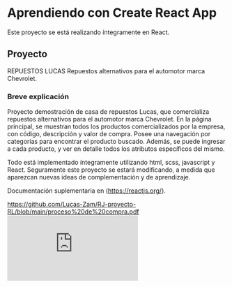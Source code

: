 # Aprendiendo con Create React App

Este proyecto se está realizando íntegramente en React.

## Proyecto

REPUESTOS LUCAS
Repuestos alternativos para el automotor marca Chevrolet.

### Breve explicación

Proyecto demostración de casa de repuestos Lucas, que comercializa repuestos alternativos para el automotor marca Chevrolet.
En la página principal, se muestran todos los productos comercializados por la empresa, con código, descripción y valor de compra.
Posee una navegación por categorías para encontrar el producto buscado.
Además, se puede ingresar a cada producto, y ver en detalle todos los atributos específicos del mismo.

Todo está implementado íntegramente utilizando html, scss, javascript y React.
Seguramente este proyecto se estará modificando, a medida que aparezcan nuevas ideas de complementación y de aprendizaje.


Documentación suplementaria en (https://reactjs.org/).

https://github.com/Lucas-Zam/RJ-proyecto-RL/blob/main/proceso%20de%20compra.pdf
![](https://github.com/Lucas-Zam/RJ-proyecto-RL/blob/main/proceso%20de%20compra.pdf)
